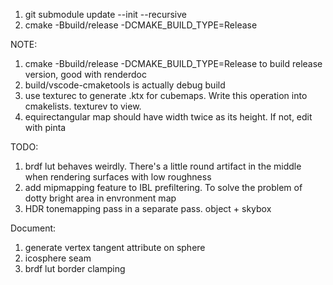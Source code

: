 1. git submodule update --init --recursive
2. cmake -Bbuild/release -DCMAKE_BUILD_TYPE=Release


NOTE:
1. cmake -Bbuild/release -DCMAKE_BUILD_TYPE=Release to build release version, good with renderdoc
2. build/vscode-cmaketools is actually debug build
3. use texturec to generate .ktx for cubemaps. Write this operation into cmakelists. texturev to view.
4. equirectangular map should have width twice as its height. If not, edit with pinta

TODO:
1. brdf lut behaves weirdly. There's a little round artifact in the middle when rendering surfaces with low roughness
2. add mipmapping feature to IBL prefiltering. To solve the problem of dotty bright area in envronment map
3. HDR tonemapping pass in a separate pass. object + skybox

Document:
1. generate vertex tangent attribute on sphere
2. icosphere seam
3. brdf lut border clamping
